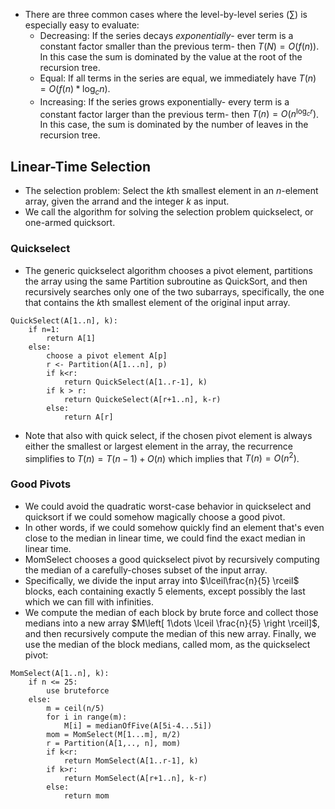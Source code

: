 - There are three common cases where the level-by-level series ($\sum$) is especially easy to evaluate: 
	- Decreasing: If the series decays *exponentially*- ever term is a constant factor smaller than the previous term- then $T(N)=O(f(n))$. In this case the sum is dominated by the value at the root of the recursion tree. 
	- Equal: If all terms in the series are equal, we immediately have $T(n)=O(f(n)*\log_{c}n)$. 
	- Increasing: If the series grows exponentially- every term is a constant factor larger than the previous term- then $T(n)=O(n^{\log _{c}r})$. In this case, the sum is dominated by the number of leaves in the recursion tree. 
## Linear-Time Selection
- The selection problem: Select the $k$th smallest element in an $n$-element array, given the arrand and the integer $k$ as input. 
- We call the algorithm for solving the selection problem quickselect, or one-armed quicksort. 
### Quickselect
- The generic quickselect algorithm chooses a pivot element, partitions the array using the same Partition subroutine as QuickSort, and then recursively searches only one of the two subarrays, specifically, the one that contains the $k$th smallest element of the original input array. 

```pseudo
QuickSelect(A[1..n], k):
	if n=1:
		return A[1]
	else:
		choose a pivot element A[p]
		r <- Partition(A[1...n], p)
		if k<r:
			return QuickSelect(A[1..r-1], k)
		if k > r:
			return QuickeSelect(A[r+1..n], k-r)
		else:
			return A[r]
```

- Note that also with quick select, if the chosen pivot element is always either the smallest or largest element in the array, the recurrence simplifies to $T(n)=T(n-1)+O(n)$ which implies that $T(n)=O(n^2)$. 
### Good Pivots
- We could avoid the quadratic worst-case behavior in quickselect and quicksort if we could somehow magically choose a good pivot. 
- In other words, if we could somehow quickly find an element that's even close to the median in linear time, we could find the exact median in linear time. 
- MomSelect chooses a good quickselect pivot by recursively computing the median of a carefully-choses subset of the input array. 
- Specifically, we divide the input array into $\lceil\frac{n}{5} \rceil$ blocks, each containing exactly 5 elements, except possibly the last which we can fill with infinities. 
- We compute the median of each block by brute force and collect those medians into a new array $M\left[ 1\dots \lceil \frac{n}{5} \right \rceil]$, and then recursively compute the median of this new array. Finally, we use the median of the block medians, called mom, as the quickselect pivot:

```pseudo
MomSelect(A[1..n], k):
	if n <= 25: 
		use bruteforce
	else:
		m = ceil(n/5)
		for i in range(m):
			M[i] = medianOfFive(A[5i-4...5i])
		mom = MomSelect(M[1...m], m/2)
		r = Partition(A[1,.., n], mom)
		if k<r:
			return MomSelect(A[1..r-1], k)
		if k>r:
			return MomSelect(A[r+1..n], k-r)
		else: 
			return mom
```

